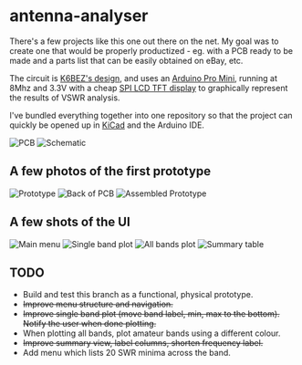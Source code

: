 # antenna-analyser

There's a few projects like this one out there on the net. My goal was to create one that would be properly productized - eg.
with a PCB ready to be made and a parts list that can be easily obtained on eBay, etc.

The circuit is [K6BEZ's design](https://sites.google.com/site/k6bezprojects/antenna-analyser), and uses
an [Arduino Pro Mini](https://www.arduino.cc/en/Main/ArduinoBoardProMini), running at 8Mhz and 3.3V with
a cheap [SPI LCD TFT display](http://www.electrodragon.com/product/eds-tft-lcd-lcm-spi-interface-variable1-82-2)
to graphically represent the results of VSWR analysis.

I've bundled everything together into one repository so that the project can quickly be opened up in [KiCad](http://www.kicad-pcb.org/)
and the Arduino IDE.

![PCB](pictures/pcb.png)
![Schematic](pictures/schematic.png)

## A few photos of the first prototype

![Prototype](pictures/prototype1.jpg)
![Back of PCB](pictures/prototype2.jpg)
![Assembled Prototype](pictures/prototype3.jpg)

## A few shots of the UI

![Main menu](pictures/prototype4.jpg)
![Single band plot](pictures/prototype5.jpg)
![All bands plot](pictures/prototype6.jpg)
![Summary table](pictures/prototype7.jpg)

## TODO

* Build and test this branch as a functional, physical prototype.
* ~~Improve menu structure and navigation.~~
* ~~Improve single band plot (move band label, min, max to the bottom). Notify the user when done plotting.~~
* When plotting all bands, plot amateur bands using a different colour.
* ~~Improve summary view, label columns, shorten frequency label.~~
* Add menu which lists 20 SWR minima across the band.


